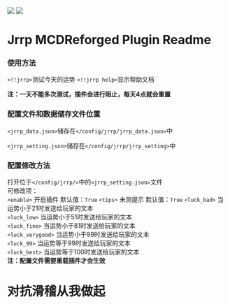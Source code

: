 ![](https://img.shields.io/badge/Python-%3E%3D3.7-blue) ![](https://img.shields.io/badge/MCDReforged-%3E%3D2.0-green)
# Jrrp MCDReforged Plugin Readme
### 使用方法
`<!!jrrp>`测试今天的运势
`<!!jrrp help>`显示帮助文档  
  
**注：一天不能多次测试，插件会进行阻止，每天4点就会重置**
### 配置文件和数据储存文件位置

`<jrrp_data.json>`储存在`</config/jrrp/jrrp_data.json>`中  

`<jrrp_setting.json>`储存在`</config/jrrp/jrrp_setting>`中  

### 配置修改方法
打开位于`</config/jrrp/>`中的`<jrrp_setting.json>`文件  
可修改项：  
`<enable>` 开启插件 默认值：`True`
`<tips>` 未测提示 默认值：`True`
`<luck_bad>` 当运势小于21时发送给玩家的文本  
`<luck_low>`  当运势小于51时发送给玩家的文本  
`<luck_fine>` 当运势小于81时发送给玩家的文本  
`<luck_verygood>` 当运势小于99时发送给玩家的文本  
`<luck_99>` 当运势等于99时发送给玩家的文本  
`<luck_best>` 当运势等于100时发送给玩家的文本  
**注：配置文件需要重载插件才会生效**

# 对抗滑稽从我做起
